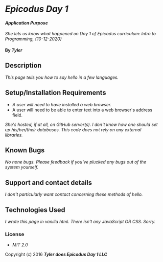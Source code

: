 # _Epicodus Day 1_

#### _Application Purpose_

_She lets us know what happened on Day 1 of Epicodus curriculum: Intro to Programming, {10-12-2020}_

#### By _**Tyler**_

## Description

_This page tells you how to say hello in a few languages._

## Setup/Installation Requirements

* _A user will need to have installed a web browser._
* A user will need to be able to enter text into a web browser's address field.

_She's hosted, if at all, on GitHub server(s). I don't know how one should set up his/her/their databases.
This code does not rely on any external libraries._

## Known Bugs

_No none bugs. Please feedback if you've plucked any bugs out of the system yourself._

## Support and contact details

_I don't particularly want contact concerning these methods of hello._

## Technologies Used

_I wrote this page in vanilla html. There isn't any JavaScript OR CSS. Sorry._

### License

* *MIT 2.0*

Copyright (c) 2016 **_Tyler does Epicodus Day 1 LLC_**